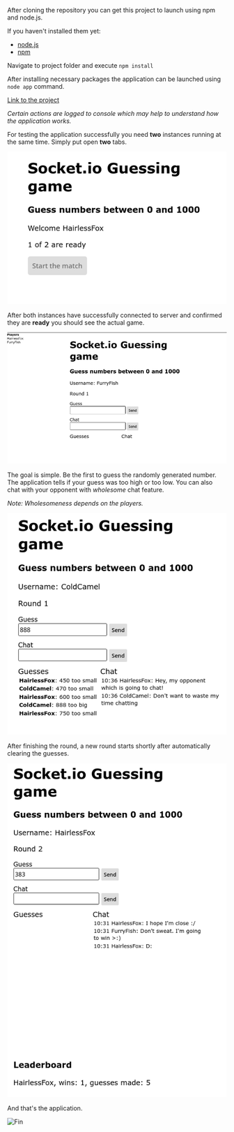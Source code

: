 After cloning the repository you can get this project to launch using npm and node.js.

If you haven't installed them yet:
- [node.js](https://nodejs.org/en/)
- [npm](https://docs.npmjs.com/downloading-and-installing-node-js-and-npm)

Navigate to project folder and execute `npm install`
 
After installing necessary packages the application can be launched using `node app` command.

[Link to the project](http://localhost:3000/)

*Certain actions are logged to console which may help to understand how the application works.*

For testing the application successfully you need **two** instances running at the same time. Simply put open **two** tabs.

![Starting screen](./public/images/socket-io-guessing-01.png)

After both instances have successfully connected to server and confirmed they are **ready** you should see the actual game.

![Starting screen](./public/images/socket-io-guessing-02.png)

The goal is simple. Be the first to guess the randomly generated number. The application tells if your guess was too high or too low. You can also chat with your opponent with *wholesome* chat feature.

*Note: Wholesomeness depends on the players.*

![Starting screen](./public/images/socket-io-guessing-04.png)

After finishing the round, a new round starts shortly after automatically clearing the guesses.

![Starting screen](./public/images/socket-io-guessing-03.png)

And that's the application.

![Fin](https://media1.giphy.com/media/dToLqyWr703rFSzxL3/giphy.gif?cid=ecf05e47kd6pz4kc78d3lp5wsjaq9p0j3kagetmqgunn0owp&rid=giphy.gif&ct=g)